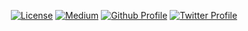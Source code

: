  <p align="center">
  <a href="https://opensource.org/licenses/Apache-2.0"><img alt="License" src="https://img.shields.io/badge/License-Apache%202.0-blue.svg"/></a>
  <a href="https://ibrajix.medium.com/how-i-built-this-nice-looking-app-using-jetpack-compose-3974db7eb9e"><img alt="Medium" src="https://skydoves.github.io/badges/Story-Medium.svg"/></a>
  <a href="https://github.com/ibrajix"><img alt="Github Profile" src="https://badges.aleen42.com/src/github.svg"/></a> 
  <a href="https://twitter.com/ibrajix"><img alt="Twitter Profile" src="https://badges.aleen42.com/src/twitter.svg"/></a> 
</p>